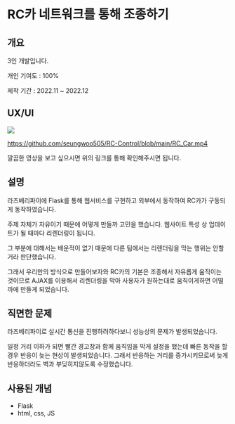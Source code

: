 # RC카 네트워크를 통해 조종하기

## 개요
3인 개발입니다.

개인 기여도 : 100%

제작 기간 : 2022.11 ~ 2022.12

## UX/UI
<img src="https://github.com/seungwoo505/RC-Control/blob/main/RC_Car.gif" weight="1000"/>

<https://github.com/seungwoo505/RC-Control/blob/main/RC_Car.mp4>

깔끔한 영상을 보고 싶으시면 위의 링크를 통해 확인해주시면 됩니다.

## 설명
라즈베리파이에 Flask를 통해 웹서비스를 구현하고 외부에서 동작하여 RC카가 구동되게 동작하였습니다.

주제 자체가 자유이기 때문에 어떻게 만들까 고민을 했습니다. 웹사이트 특성 상 업데이트가 될 때마다 리렌더링이 됩니다.

그 부분에 대해서는 배운적이 없기 때문에 다른 팀에서는 리렌더링을 막는 행위는 안할거라 판단했습니다.

그래서 우리만의 방식으로 만들어보자와 RC카의 기본은 조종해서 자유롭게 움직이는 것이므로 AJAX를 이용해서 리렌더링을 막아 사용자가 원하는대로 움직이게하면 어떨까에 만들게 되었습니다.

## 직면한 문제
라즈베리파이로 실시간 통신을 진행하려하다보니 성능상의 문제가 발생되었습니다.

일정 거리 이하가 되면 빨간 경고창과 함께 움직임을 막게 설정을 했는데 빠른 동작을 할 경우
반응이 늦는 현상이 발생되었습니다. 그래서 반응하는 거리를 증가시키므로써 늦게 반응하더라도 벽과 부딪히지않도록 수정했습니다.


## 사용된 개념

- Flask
- html, css, JS
